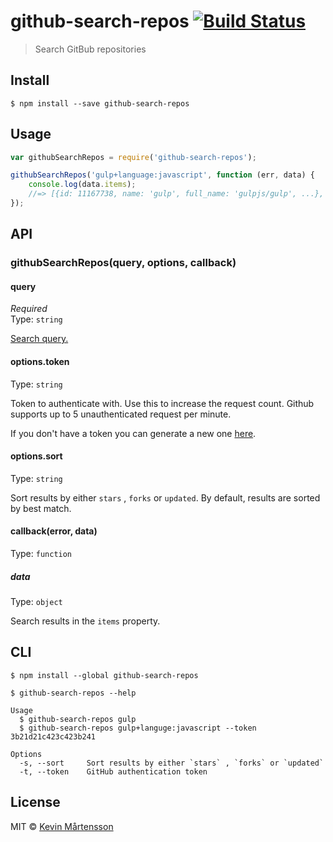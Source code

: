 # github-search-repos [![Build Status](http://img.shields.io/travis/kevva/github-search-repos.svg?style=flat)](https://travis-ci.org/kevva/github-search-repos)

> Search GitBub repositories


## Install

```
$ npm install --save github-search-repos
```


## Usage

```js
var githubSearchRepos = require('github-search-repos');

githubSearchRepos('gulp+language:javascript', function (err, data) {
	console.log(data.items);
	//=> [{id: 11167738, name: 'gulp', full_name: 'gulpjs/gulp', ...}, ...]
});
```

## API

### githubSearchRepos(query, options, callback)

#### query

*Required*  
Type: `string`

[Search query.](https://help.github.com/articles/search-syntax/)

#### options.token

Type: `string`

Token to authenticate with. Use this to increase the request count. Github supports up to 5 unauthenticated request per minute.

If you don't have a token you can generate a new one [here](https://github.com/settings/tokens/new).

#### options.sort

Type: `string`

Sort results by either `stars` , `forks` or `updated`. By default, results are sorted by best match.

#### callback(error, data)

Type: `function`

##### data

Type: `object`

Search results in the `items` property.


## CLI

```
$ npm install --global github-search-repos
```

```
$ github-search-repos --help

Usage
  $ github-search-repos gulp
  $ github-search-repos gulp+languge:javascript --token 3b21d21c423c423b241

Options
  -s, --sort     Sort results by either `stars` , `forks` or `updated`
  -t, --token    GitHub authentication token
```

## License

MIT © [Kevin Mårtensson](https://github.com/kevva)
